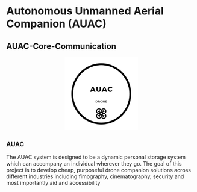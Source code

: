# Autonomous Unmanned Aerial Companion (AUAC)
## AUAC-Core-Communication

<p align = "center">
<img src = "https://github.com/AUAC-Technologies/Snyder-Drone/blob/master/AUAC_assets/original/AUAC_LOGO.jpg" width = "195" height = "195"/>
</p>

### AUAC
The AUAC system is designed to be a dynamic personal storage system which can accompany an individual wherever they go. The goal of this project is to develop cheap, purposeful drone companion solutions across different industries including fimography, cinematography, security and most importantly aid and accessibility